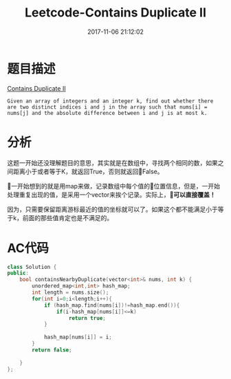 ﻿---
title: Leetcode-Contains Duplicate II
date: 2017-11-06 21:12:02
categories: Leetcode
tags: 
 - Hash
 - Array
---

# 题目描述
[Contains Duplicate II](https://leetcode.com/problems/contains-duplicate-ii/description/)
```
Given an array of integers and an integer k, find out whether there are two distinct indices i and j in the array such that nums[i] = nums[j] and the absolute difference between i and j is at most k.
```
<!--more-->

# 分析
这题一开始还没理解题目的意思，其实就是在数组中，寻找两个相同的数，如果之间距离小于或者等于K，就返回True，否则就返回False。

一开始想到的就是用map来做，记录数组中每个值的位置信息，但是，一开始处理重复出现的值，是采用一个vector来挨个记录。实际上，**可以直接覆盖！**

因为，只需要保留距离游标最近的值的坐标就可以了。如果这个都不能满足小于等于k，前面的那些值肯定也是不满足的。

# AC代码
```C++
class Solution {
public:
    bool containsNearbyDuplicate(vector<int>& nums, int k) {
        unordered_map<int,int> hash_map;
        int length = nums.size();
        for(int i=0;i<length;i++){
            if (hash_map.find(nums[i])!=hash_map.end()){
                if(i-hash_map[nums[i]]<=k)
                    return true;
            }
                
            hash_map[nums[i]] = i;
        }
        return false;
        
    }
};
```